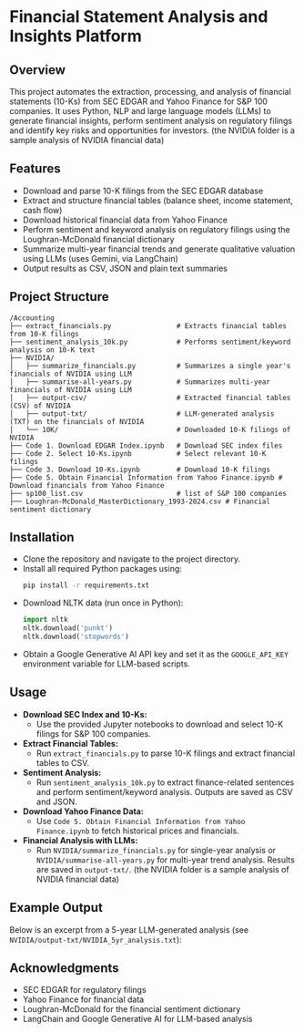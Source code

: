 # Financial Statement Analysis and Insights Platform

## Overview
This project automates the extraction, processing, and analysis of financial statements (10-Ks) from SEC EDGAR and Yahoo Finance for S&P 100 companies. It uses Python, NLP and large language models (LLMs) to generate financial insights, perform sentiment analysis on regulatory filings and identify key risks and opportunities for investors. (the NVIDIA folder is a sample analysis of NVIDIA financial data)

## Features
- Download and parse 10-K filings from the SEC EDGAR database
- Extract and structure financial tables (balance sheet, income statement, cash flow)
- Download historical financial data from Yahoo Finance
- Perform sentiment and keyword analysis on regulatory filings using the Loughran-McDonald financial dictionary
- Summarize multi-year financial trends and generate qualitative valuation using LLMs (uses Gemini, via LangChain)
- Output results as CSV, JSON and plain text summaries

## Project Structure
```
/Accounting
├── extract_financials.py                # Extracts financial tables from 10-K filings
├── sentiment_analysis_10k.py            # Performs sentiment/keyword analysis on 10-K text
├── NVIDIA/
│   ├── summarize_financials.py          # Summarizes a single year's financials of NVIDIA using LLM
│   ├── summarise-all-years.py           # Summarizes multi-year financials of NVIDIA using LLM
│   ├── output-csv/                      # Extracted financial tables (CSV) of NVIDIA
│   ├── output-txt/                      # LLM-generated analysis (TXT) on the financials of NVIDIA
│   └── 10K/                             # Downloaded 10-K filings of NVIDIA
├── Code 1. Download EDGAR Index.ipynb   # Download SEC index files
├── Code 2. Select 10-Ks.ipynb           # Select relevant 10-K filings
├── Code 3. Download 10-Ks.ipynb         # Download 10-K filings
├── Code 5. Obtain Financial Information from Yahoo Finance.ipynb # Download financials from Yahoo Finance
├── sp100_list.csv                       # list of S&P 100 companies
├── Loughran-McDonald_MasterDictionary_1993-2024.csv # Financial sentiment dictionary
```

## Installation
- Clone the repository and navigate to the project directory.
- Install all required Python packages using:
  ```bash
  pip install -r requirements.txt
  ```
- Download NLTK data (run once in Python):
  ```python
  import nltk
  nltk.download('punkt')
  nltk.download('stopwords')
  ```
- Obtain a Google Generative AI API key and set it as the `GOOGLE_API_KEY` environment variable for LLM-based scripts.

## Usage
- **Download SEC Index and 10-Ks:**
  - Use the provided Jupyter notebooks to download and select 10-K filings for S&P 100 companies.
- **Extract Financial Tables:**
  - Run `extract_financials.py` to parse 10-K filings and extract financial tables to CSV.
- **Sentiment Analysis:**
  - Run `sentiment_analysis_10k.py` to extract finance-related sentences and perform sentiment/keyword analysis. Outputs are saved as CSV and JSON.
- **Download Yahoo Finance Data:**
  - Use `Code 5. Obtain Financial Information from Yahoo Finance.ipynb` to fetch historical prices and financials.
- **Financial Analysis with LLMs:**
  - Run `NVIDIA/summarize_financials.py` for single-year analysis or `NVIDIA/summarise-all-years.py` for multi-year trend analysis. Results are saved in `output-txt/`. (the NVIDIA folder is a sample analysis of NVIDIA financial data)

## Example Output
Below is an excerpt from a 5-year LLM-generated analysis (see `NVIDIA/output-txt/NVIDIA_5yr_analysis.txt`):

## Acknowledgments
- SEC EDGAR for regulatory filings
- Yahoo Finance for financial data
- Loughran-McDonald for the financial sentiment dictionary
- LangChain and Google Generative AI for LLM-based analysis 